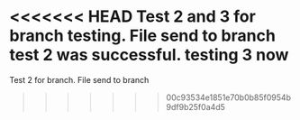 <<<<<<< HEAD
Test 2 and 3 for branch testing.
File send to branch
test 2 was successful.
testing 3 now
=======

Test 2 for branch.
File send to branch
>>>>>>> 00c93534e1851e70b0b85f0954b9df9b25f0a4d5
